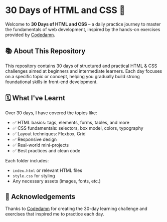 # 30 Days of HTML and CSS 🚀

Welcome to **30 Days of HTML and CSS** – a daily practice journey to master the fundamentals of web development, inspired by the hands-on exercises provided by [Codedamn](https://codedamn.com).

## 📚 About This Repository

This repository contains 30 days of structured and practical HTML & CSS challenges aimed at beginners and intermediate learners. Each day focuses on a specific topic or concept, helping you gradually build strong foundational skills in front-end development.

## 🗓️ What I've Learnt

Over 30 days, I have covered the topics like:

- ✅ HTML basics: tags, elements, forms, tables, and more
- ✅ CSS fundamentals: selectors, box model, colors, typography
- ✅ Layout techniques: Flexbox, Grid
- ✅ Responsive design
- ✅ Real-world mini-projects
- ✅ Best practices and clean code

Each folder includes:

- `index.html` or relevant HTML files
- `style.css` for styling
- Any necessary assets (images, fonts, etc.)

## 📌 Acknowledgements

Thanks to [Codedamn](https://codedamn.com) for creating the 30-day learning challenge and exercises that inspired me to practice each day.
